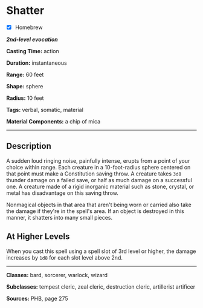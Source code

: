 # Shatter

- [x] Homebrew

***2nd-level evocation***

**Casting Time:** action

**Duration:** instantaneous

**Range:** 60 feet

**Shape:** sphere

**Radius:** 10 feet

**Tags:** verbal, somatic, material

**Material Components:** a chip of mica

---

## Description
A sudden loud ringing noise, painfully intense, erupts from a point of your choice within range. Each creature in a 10-foot-radius sphere centered on that point must make a Constitution saving throw. A creature takes `3d8` thunder damage on a failed save, or half as much damage on a successful one. A creature made of a rigid inorganic material such as stone, crystal, or metal has disadvantage on this saving throw.

Nonmagical objects in that area that aren't being worn or carried also take the damage if they're in the spell's area. If an object is destroyed in this manner, it shatters into many small pieces.

## At Higher Levels
When you cast this spell using a spell slot of 3rd level or higher, the damage increases by `1d8` for each slot level above 2nd.

---

**Classes:** bard, sorcerer, warlock, wizard

**Subclasses:** tempest cleric, zeal cleric, destruction cleric, artillerist artificer

**Sources:** PHB, page 275
